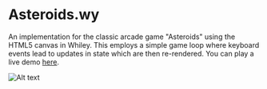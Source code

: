 # Asteroids.wy

An implementation for the classic arcade game "Asteroids" using the
HTML5 canvas in Whiley.  This employs a simple game loop where
keyboard events lead to updates in state which are then re-rendered.
You can play a live demo
[here](https://davepearce.github.io/Asteroids.wy/).

![Alt text](assets/asteroids.png?raw=true "Screenshot")
